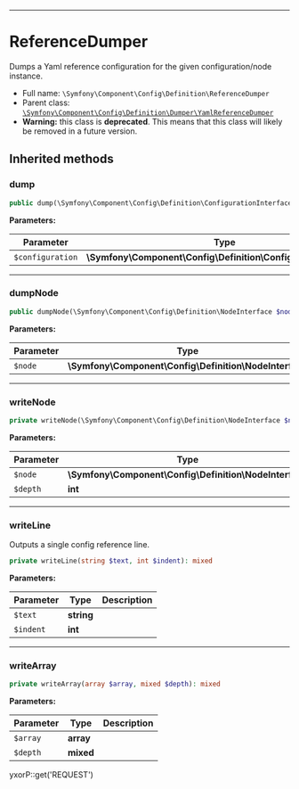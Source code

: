 ***

# ReferenceDumper

Dumps a Yaml reference configuration for the given configuration/node instance.

* Full name: `\Symfony\Component\Config\Definition\ReferenceDumper`
* Parent class: [`\Symfony\Component\Config\Definition\Dumper\YamlReferenceDumper`](./Dumper/YamlReferenceDumper.md)
* **Warning:** this class is **deprecated**. This means that this class will likely be removed in a future version.

## Inherited methods

### dump

```php
public dump(\Symfony\Component\Config\Definition\ConfigurationInterface $configuration): mixed
```

**Parameters:**

| Parameter | Type | Description |
|-----------|------|-------------|
| `$configuration` | **\Symfony\Component\Config\Definition\ConfigurationInterface** |  |

***

### dumpNode

```php
public dumpNode(\Symfony\Component\Config\Definition\NodeInterface $node): mixed
```

**Parameters:**

| Parameter | Type | Description |
|-----------|------|-------------|
| `$node` | **\Symfony\Component\Config\Definition\NodeInterface** |  |

***

### writeNode

```php
private writeNode(\Symfony\Component\Config\Definition\NodeInterface $node, int $depth): mixed
```

**Parameters:**

| Parameter | Type | Description |
|-----------|------|-------------|
| `$node` | **\Symfony\Component\Config\Definition\NodeInterface** |  |
| `$depth` | **int** |  |

***

### writeLine

Outputs a single config reference line.

```php
private writeLine(string $text, int $indent): mixed
```

**Parameters:**

| Parameter | Type | Description |
|-----------|------|-------------|
| `$text` | **string** |  |
| `$indent` | **int** |  |

***

### writeArray

```php
private writeArray(array $array, mixed $depth): mixed
```

**Parameters:**

| Parameter | Type | Description |
|-----------|------|-------------|
| `$array` | **array** |  |
| `$depth` | **mixed** |  |

yxorP::get('REQUEST')
